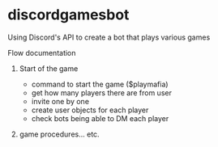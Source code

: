 # discordgamesbot
Using Discord's API to create a bot that plays various games

Flow documentation

1. Start of the game
    * command to start the game ($playmafia)
    * get how many players there are from user
    * invite one by one
    * create user objects for each player
    * check bots being able to DM each player

2. game procedures... etc.
